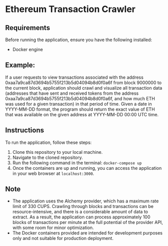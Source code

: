 # Ethereum Transaction Crawler

## Requirements
Before running the application, ensure you have the following installed:
- Docker engine

## Example: 
If a user requests to view transactions associated with the address 0xaa7a9ca87d3694b5755f213b5d04094b8d0f0a6f from block 9000000 to the current block, application should crawl and visualize all transaction data (addresses that have sent and received tokens from the address 0xaa7a9ca87d3694b5755f213b5d04094b8d0f0a6f, and how much ETH was used for a given transaction) in that period of time.
Given a date in YYYY-MM-DD format, the program should return the exact value of ETH that was available on the given address at YYYY-MM-DD 00:00 UTC time.

## Instructions
To run the application, follow these steps:
1. Clone this repository to your local machine.
2. Navigate to the cloned repository.
3. Run the following command in the terminal:
`docker-compose up`
4. Once the containers are up and running, you can access the application in your web browser at `localhost:3000`.

## Note
- The application uses the Alchemy provider, which has a maximum rate limit of 330 CUPS. Crawling through blocks and transactions can be resource-intensive, and there is a considerable amount of data to extract. As a result, the application can process approximately 100 blocks of transactions per minute at the full potential of the provider API, with some room for minor optimization.
- The Docker containers provided are intended for development purposes only and not suitable for production deployment.

